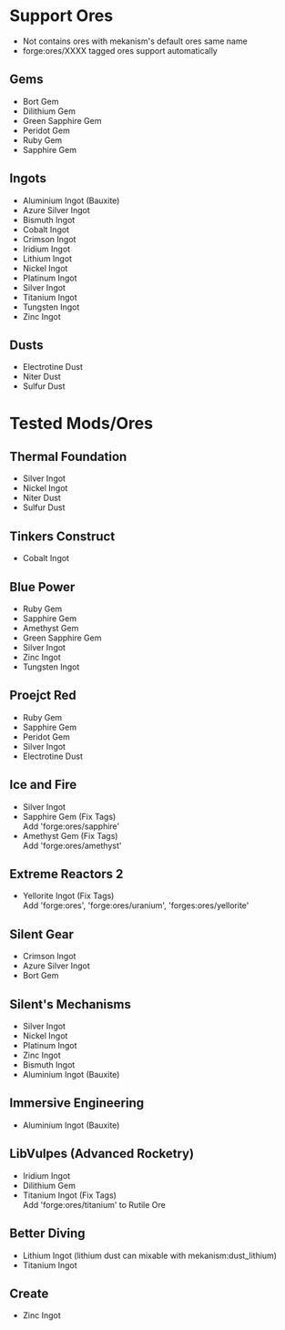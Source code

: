 
# Support Ores

* Not contains ores with mekanism's default ores same name
* forge:ores/XXXX tagged ores support automatically

## Gems

* Bort Gem
* Dilithium Gem
* Green Sapphire Gem
* Peridot Gem
* Ruby Gem
* Sapphire Gem

## Ingots

* Aluminium Ingot (Bauxite)
* Azure Silver Ingot
* Bismuth Ingot
* Cobalt Ingot
* Crimson Ingot
* Iridium Ingot
* Lithium Ingot
* Nickel Ingot
* Platinum Ingot
* Silver Ingot
* Titanium Ingot
* Tungsten Ingot
* Zinc Ingot


## Dusts

* Electrotine Dust
* Niter Dust
* Sulfur Dust

# Tested Mods/Ores

## Thermal Foundation

* Silver Ingot
* Nickel Ingot
* Niter Dust
* Sulfur Dust

## Tinkers Construct

* Cobalt Ingot

## Blue Power

* Ruby Gem
* Sapphire Gem
* Amethyst Gem
* Green Sapphire Gem
* Silver Ingot
* Zinc Ingot
* Tungsten Ingot

## Proejct Red

* Ruby Gem
* Sapphire Gem
* Peridot Gem
* Silver Ingot
* Electrotine Dust

## Ice and Fire

* Silver Ingot
* Sapphire Gem (Fix Tags)
<br>Add 'forge:ores/sapphire'
* Amethyst Gem (Fix Tags)
<br>Add 'forge:ores/amethyst'

## Extreme Reactors 2

* Yellorite Ingot (Fix Tags)
<br>Add 'forge:ores', 'forge:ores/uranium', 'forges:ores/yellorite'

## Silent Gear

* Crimson Ingot
* Azure Silver Ingot
* Bort Gem

## Silent's Mechanisms

* Silver Ingot
* Nickel Ingot
* Platinum Ingot
* Zinc Ingot
* Bismuth Ingot
* Aluminium Ingot (Bauxite)

## Immersive Engineering

* Aluminium Ingot (Bauxite)

## LibVulpes (Advanced Rocketry)

* Iridium Ingot
* Dilithium Gem
* Titanium Ingot (Fix Tags)
<br>Add 'forge:ores/titanium' to Rutile Ore

## Better Diving

* Lithium Ingot (lithium dust can mixable with mekanism:dust_lithium)
* Titanium Ingot

## Create

* Zinc Ingot
